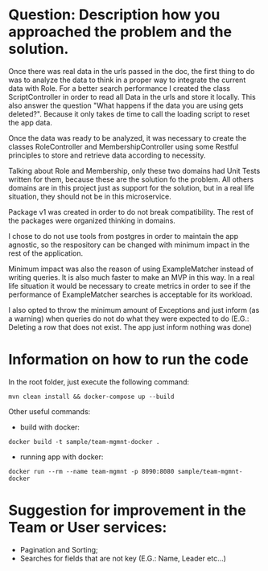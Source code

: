 # Question: Description how you approached the problem and the solution.
Once there was real data in the urls passed in the doc, the first thing to do was to analyze the data
to think in a proper way to integrate the current data with Role.
For a better search performance I created the class ScriptController in order to read all Data in the urls and
store it locally. This also answer the question "What happens if the data you are using gets deleted?".
Because it only takes de time to call the loading script to reset the app data.

Once the data was ready to be analyzed, it was necessary to create the classes RoleController and MembershipController
using some Restful principles to store and retrieve data according to necessity.

Talking about Role and Membership, only these two domains had Unit Tests written for them, because these are
the solution fo the problem. All others domains are in this project just as support for the solution, but in a
real life situation, they should not be in this microservice.

Package v1 was created in order to do not break compatibility. The rest of the packages were organized thinking in domains.

I chose to do not use tools from postgres in order to maintain the app agnostic, so the respository can be
changed with minimum impact in the rest of the application.

Minimum impact was also the reason of using ExampleMatcher instead of writing queries. It is also much faster to
make an MVP in this way. In a real life situation it would be necessary to create metrics in order to see if
the performance of ExampleMatcher searches is acceptable for its workload.

I also opted to throw the minimum amount of Exceptions and just inform (as a warning) when queries do not do
what they were expected to do (E.G.: Deleting a row that does not exist. The app just inform nothing was done)

# Information on how to run the code
In the root folder, just execute the following command:
```
mvn clean install && docker-compose up --build
```
Other useful commands:
- build with docker:
```
docker build -t sample/team-mgmnt-docker .
```
- running app with docker:
```
docker run --rm --name team-mgmnt -p 8090:8080 sample/team-mgmnt-docker
```

# Suggestion for improvement in the Team or User services:
- Pagination and Sorting;
- Searches for fields that are not key (E.G.: Name, Leader etc...)